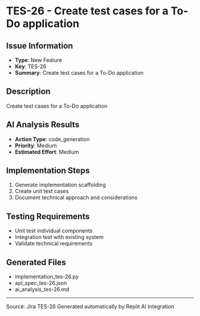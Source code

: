 # TES-26 - Create test cases for a To-Do application

## Issue Information
- **Type**: New Feature
- **Key**: TES-26
- **Summary**: Create test cases for a To-Do application

## Description
Create test cases for a To-Do application 

## AI Analysis Results
- **Action Type**: code_generation
- **Priority**: Medium
- **Estimated Effort**: Medium

## Implementation Steps
1. Generate implementation scaffolding
2. Create unit test cases
3. Document technical approach and considerations

## Testing Requirements
- Unit test individual components
- Integration test with existing system
- Validate technical requirements

## Generated Files
- implementation_tes-26.py
- api_spec_tes-26.json
- ai_analysis_tes-26.md

---
Source: Jira TES-26
Generated automatically by Replit AI Integration

